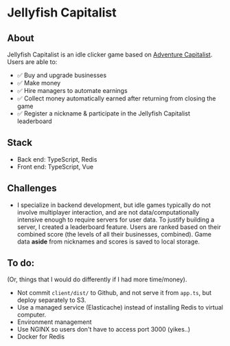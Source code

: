 # Jellyfish Capitalist

## About

Jellyfish Capitalist is an idle clicker game based on [Adventure Capitalist](https://en.wikipedia.org/wiki/AdVenture_Capitalist). Users are able to:

- ✅ Buy and upgrade businesses
- ✅ Make money
- ✅ Hire managers to automate earnings
- ✅ Collect money automatically earned after returning from closing the game
- ✅ Register a nickname & participate in the Jellyfish Capitalist leaderboard

## Stack

- Back end: TypeScript, Redis
- Front end: TypeScript, Vue

## Challenges

- I specialize in backend development, but idle games typically do not involve multiplayer interaction, and are not data/computationally intensive enough to require servers for user data. To justify building a server, I created a leaderboard feature. Users are ranked based on their combined score (the levels of all their businesses, combined). Game data **aside** from nicknames and scores is saved to local storage.

## To do:
(Or, things that I would do differently if I had more time/money).

- Not commit `client/dist/` to Github, and not serve it from `app.ts`, but deploy separately to S3.
- Use a managed service (Elasticache) instead of installing Redis to virtual computer.
- Environment management
- Use NGINX so users don't have to access port 3000 (yikes..)
- Docker for Redis
